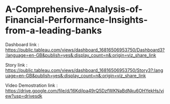 # A-Comprehensive-Analysis-of-Financial-Performance-Insights-from-a-leading-banks


Dashboard link : https://public.tableau.com/views/dashboard_16816506953750/Dashboard3?:language=en-GB&publish=yes&:display_count=n&:origin=viz_share_link


Story link : https://public.tableau.com/views/dashboard_16816506953750/Story3?:language=en-GB&publish=yes&:display_count=n&:origin=viz_share_link


Video Demostration link : https://drive.google.com/file/d/16KdiIpa49rQ5DzfWKNaBdNku6OHYekHs/view?usp=drivesdk 
